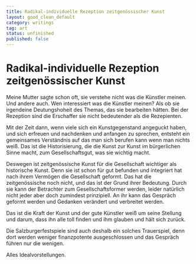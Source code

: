 ```yaml
---
title: Radikal-individuelle Rezeption zeitgenössischer Kunst
layout: good_clean_default
category: writings
tag: art
status: unfinished
published: false
---
```



# Radikal-individuelle Rezeption zeitgenössischer Kunst

Meine Mutter sagte schon oft, sie verstehe nicht was die Künstler
meinen. Und andere auch. Wen interessiert was die Künstler meinen?
Als ob sie irgendeine Deutungshoheit des Themas, das sie bearbeiten
hätten. Bei der Rezeption sind die Erschaffer sie nicht bedeutender
als die Rezepienten.  

Mit der Zeit dann, wenn viele sich ein Kunstgegenstand angeguckt
haben, und sich erfreuen und nachdenken und anfangen zu sprechen,
entsteht ein gemeinsames Verständnis auf das man sich berufen kann
wenn man nichts weiß. Das ist die Historisierung, die die Kunst zur
Kunst im bürgerlichen Sinne macht, zum Gesellschaftsgut, was sie
wichtig macht.  

Deswegen ist zeitgenössische Kunst für die Gesellschaft wichtiger als
historische Kunst. Denn sie ist schon für gut befunden und integriert
hat nach ihrem Vermögen die Gesellschaft geformt. Das hat die
zeitgenössische noch nicht, und das ist der Grund ihrer
Bedeutung. Durch sie kann der Betrachter zum Gesellschaftsformer
werden, leider natürlich nicht jeder aber doch zumindest prinzipiell. An ihr
kann das Gespräch geformt werden und Gedanken verändert und verbreitet
werden.  

Das ist die Kraft der Kunst und der gute Künstler weiß um seine
Stellung und darum, dass ihn alle toll finden und ihm glauben und hält
sich zurück.  

Die Salzburgerfestspiele sind auch deshalb ein solches Trauerspiel,
denn dort werden weniger finanzpotente ausgeschlossen und das Gespräch
führen nur die wenigen.  

Alles Idealvorstellungen.
